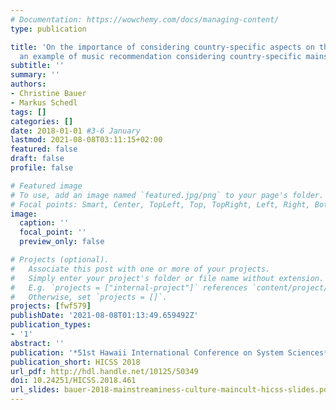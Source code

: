 ```yaml
---
# Documentation: https://wowchemy.com/docs/managing-content/
type: publication

title: 'On the importance of considering country-specific aspects on the online-market:
  an example of music recommendation considering country-specific mainstream'
subtitle: ''
summary: ''
authors:
- Christine Bauer
- Markus Schedl
tags: []
categories: []
date: 2018-01-01 #3-6 January
lastmod: 2021-08-08T03:11:15+02:00
featured: false
draft: false
profile: false

# Featured image
# To use, add an image named `featured.jpg/png` to your page's folder.
# Focal points: Smart, Center, TopLeft, Top, TopRight, Left, Right, BottomLeft, Bottom, BottomRight.
image:
  caption: ''
  focal_point: ''
  preview_only: false

# Projects (optional).
#   Associate this post with one or more of your projects.
#   Simply enter your project's folder or file name without extension.
#   E.g. `projects = ["internal-project"]` references `content/project/deep-learning/index.md`.
#   Otherwise, set `projects = []`.
projects: [fwf579]
publishDate: '2021-08-08T01:13:49.659492Z'
publication_types:
- '1'
abstract: ''
publication: '*51st Hawaii International Conference on System Sciences*'
publication_short: HICSS 2018
url_pdf: http://hdl.handle.net/10125/50349
doi: 10.24251/HICSS.2018.461
url_slides: bauer-2018-mainstreaminess-culture-maincult-hicss-slides.pdf
---
```

